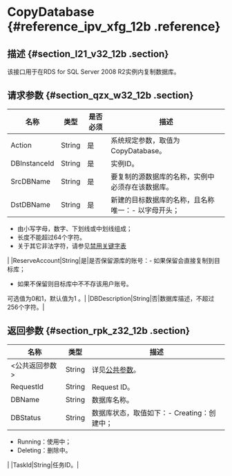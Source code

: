 # CopyDatabase {#reference_ipv_xfg_12b .reference}

## 描述 {#section_l21_v32_12b .section}

该接口用于在RDS for SQL Server 2008 R2实例内复制数据库。

## 请求参数 {#section_qzx_w32_12b .section}

|名称|类型|是否必须|描述|
|--|--|----|--|
|Action|String|是|系统规定参数，取值为CopyDatabase。|
|DBInstanceId|String|是|实例ID。|
|SrcDBName|String|是|要复制的源数据库的名称，实例中必须存在该数据库。|
|DstDBName|String|是|新建的目标数据库的名称，且名称唯一：-   以字母开头；
-   由小写字母，数字、下划线或中划线组成；
-   长度不能超过64个字符。
-   关于其它非法字符，请参见[禁用关键字表](intl.zh-CN/API参考/API参考/附表/禁用关键字表.md#)

|
|ReserveAccount|String|是|是否保留源库的账号：-   如果保留会直接复制到目标库；
-   如果不保留则目标库中不不存该用户账号。

可选值为0和1，默认值为1 。|
|DBDescription|String|否|数据库描述，不超过256个字符。|

## 返回参数 {#section_rpk_z32_12b .section}

|名称|类型|描述|
|--|--|--|
|<公共返回参数\>|String|详见[公共参数](intl.zh-CN/API参考/使用API/公共参数.md#)。|
|RequestId|String|Request ID。|
|DBName|String|数据库名称。|
|DBStatus|String|数据库状态，取值如下：-   Creating：创建中；
-   Running：使用中；
-   Deleting：删除中。

|
|TaskId|String|任务ID。|

